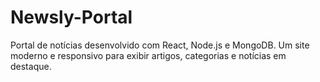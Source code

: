 # Newsly-Portal
Portal de notícias desenvolvido com React, Node.js e MongoDB. Um site moderno e responsivo para exibir artigos, categorias e notícias em destaque.
